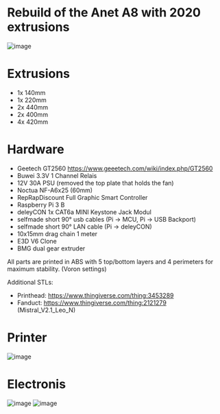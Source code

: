 # Rebuild of the Anet A8 with 2020 extrusions
![image](https://user-images.githubusercontent.com/5196016/203132799-a808b193-344c-4a58-a61c-c594990bc540.png)

# Extrusions
* 1x 140mm
* 1x 220mm
* 2x 440mm
* 2x 400mm
* 4x 420mm

# Hardware
* Geetech GT2560 https://www.geeetech.com/wiki/index.php/GT2560
* Buwei 3.3V 1 Channel Relais
* 12V 30A PSU (removed the top plate that holds the fan)
* Noctua NF-A6x25 (60mm)
* RepRapDiscount Full Graphic Smart Controller
* Raspberry Pi 3 B
* deleyCON 1x CAT6a MINI Keystone Jack Modul
* selfmade short 90° usb cables (Pi -> MCU, Pi -> USB Backport)
* selfmade short 90° LAN cable (Pi -> deleyCON)
* 10x15mm drag chain 1 meter
* E3D V6 Clone
* BMG dual gear extruder

All parts are printed in ABS with 5 top/bottom layers and 4 perimeters for maximum stability. (Voron settings)

Additional STLs:
* Printhead: https://www.thingiverse.com/thing:3453289
* Fanduct: https://www.thingiverse.com/thing:2121279 (Mistral_V2.1_Leo_N)


# Printer
![image](https://user-images.githubusercontent.com/5196016/203133693-2c2de5cf-08fe-4de3-bae7-5102556025f6.png)

# Electronis
![image](https://user-images.githubusercontent.com/5196016/203134118-7675c926-628c-4b37-8628-2cc72031dba6.png)
![image](https://user-images.githubusercontent.com/5196016/203134186-08ec8b12-b3c9-4a00-9de6-524ff44ae056.png)
